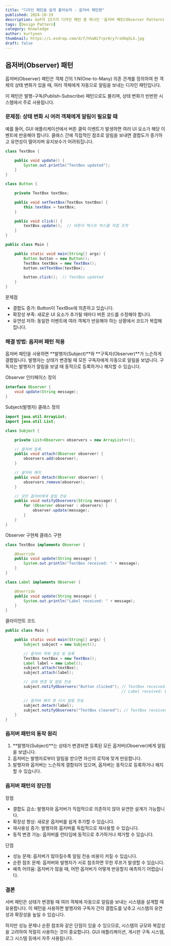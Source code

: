 ```yaml
---
title: "디자인 패턴을 쉽게 풀어보자 - 옵저버 패턴편"
published: 2024-10-19
description: GoF의 23가지 디자인 패턴 중 하나인 '옵저버 패턴(Observer Pattern)'을 쉽게 풀어보기
tags: [Design Pattern]
category: Knowledge
author: kurtyoon
thumbnail: https://i.esdrop.com/d/f/hhaNifrpr0/y7rzO6qSLk.jpg
draft: false
---
```


## 옵저버(Observer) 패턴

옵저버(Observer) 패턴은 객체 간의 1:N(One-to-Many) 의존 관계를 정의하여 한 객체의 상태 변화가 있을 때, 여러 객체에게 자동으로 알림을 보내는 디자인 패턴입니다.

이 패턴은 발행-구독(Publish-Subscribe) 패턴으로도 불리며, 상태 변화가 빈번한 시스템에서 주로 사용됩니다.

### 문제점: 상태 변화 시 여러 객체에게 알림이 필요할 때

예를 들어, GUI 애플리케이션에서 버튼 클릭 이벤트가 발생하면 여러 UI 요소가 해당 이벤트에 반응해야 합니다.
클래스 간에 직접적인 참조로 알림을 보내면 결합도가 증가하고 유연성이 떨어지며 유지보수가 어려워집니다.

```java
class TextBox {

    public void update() {
        System.out.println("TextBox updated");
    }
}

class Button {

    private TextBox textBox;

    public void setTextBox(TextBox textBox) {
        this.textBox = textBox;
    }

    public void click() {
        textBox.update();  // 버튼이 텍스트 박스를 직접 조작
    }
}

public class Main {

    public static void main(String[] args) {
        Button button = new Button();
        TextBox textBox = new TextBox();
        button.setTextBox(textBox);

        button.click();  // TextBox updated
    }
}
```

문제점

- 결합도 증가: Button이 TextBox에 의존하고 있습니다.
- 확장성 부족: 새로운 UI 요소가 추가될 때마다 버튼 코드를 수정해야 합니다.
- 유연성 저하: 동일한 이벤트에 여러 객체가 반응해야 하는 상황에서 코드가 복잡해집니다.

### 해결 방법: 옵저버 패턴 적용

옵저버 패턴을 사용하면 **발행자(Subject)**와 **구독자(Observer)**가 느슨하게 결합됩니다.
발행자는 상태가 변경될 때 모든 구독자에게 자동으로 알림을 보냅니다.
구독자는 발행자가 알림을 보낼 때 동적으로 등록하거나 해지할 수 있습니다.

Observer 인터페이스 정의

```java
interface Observer {
    void update(String message);
}
```

Subject(발행자) 클래스 정의

```java
import java.util.ArrayList;
import java.util.List;

class Subject {

    private List<Observer> observers = new ArrayList<>();

    // 옵저버 등록
    public void attach(Observer observer) {
        observers.add(observer);
    }

    // 옵저버 해지
    public void detach(Observer observer) {
        observers.remove(observer);
    }

    // 모든 옵저버에게 알림 전송
    public void notifyObservers(String message) {
        for (Observer observer : observers) {
            observer.update(message);
        }
    }
}
```

Observer 구현체 클래스 구현

```java
class TextBox implements Observer {

    @Override
    public void update(String message) {
        System.out.println("TextBox received: " + message);
    }
}

class Label implements Observer {

    @Override
    public void update(String message) {
        System.out.println("Label received: " + message);
    }
}
```

클라이언트 코드

```java
public class Main {

    public static void main(String[] args) {
        Subject subject = new Subject();

        // 옵저버 객체 생성 및 등록
        TextBox textBox = new TextBox();
        Label label = new Label();
        subject.attach(textBox);
        subject.attach(label);

        // 상태 변경 및 알림 전송
        subject.notifyObservers("Button clicked"); // TextBox received: Button clicked
                                                   // Label received: Button clicked

        // 옵저버 해지 후 다시 알림 전송
        subject.detach(label);
        subject.notifyObservers("TextBox cleared"); // TextBox received: TextBox cleared
    }
}
```

### 옵저버 패턴의 동작 원리

1. **발행자(Subject)**는 상태가 변경되면 등록된 모든 옵저버(Observer)에게 알림을 보냅니다.
2. 옵저버는 발행자로부터 알림을 받으면 자신의 로직에 맞게 반응합니다.
3. 발행자와 옵저버는 느슨하게 결합되어 있으며, 옵저버는 동적으로 등록하거나 해지할 수 있습니다.

### 옵저버 패턴의 장단점

장점

- 결합도 감소: 발행자와 옵저버가 직접적으로 의존하지 않아 유연한 설계가 가능합니다.
- 확장성 향상: 새로운 옵저버를 쉽게 추가할 수 있습니다.
- 재사용성 증가: 발행자와 옵저버를 독립적으로 재사용할 수 있습니다.
- 동적 변경 가능: 옵저버를 런타임에 동적으로 추가하거나 제거할 수 있습니다.

단점

- 성능 문제: 옵저버가 많아질수록 알림 전송 비용이 커질 수 있습니다.
- 순환 참조 문제: 옵저버와 발행자가 서로 참조하면 무한 루프가 발생할 수 있습니다.
- 예측 어려움: 옵저버가 많을 때, 어떤 옵저버가 어떻게 반응할지 예측하기 어렵습니다.

### 결론

서버 패턴은 상태가 변경될 때 여러 객체에 자동으로 알림을 보내는 시스템을 설계할 때 유용합니다.
이 패턴을 사용하면 발행자와 구독자 간의 결합도를 낮추고 시스템의 유연성과 확장성을 높일 수 있습니다.

하지만 성능 문제나 순환 참조와 같은 단점이 있을 수 있으므로, 시스템의 규모와 복잡성을 고려하여 적절히 사용하는 것이 중요합니다. GUI 애플리케이션, 게시판 구독 시스템, 로그 시스템 등에서 자주 사용됩니다.
